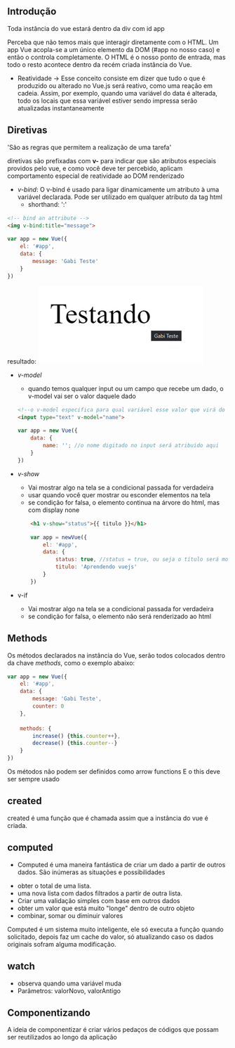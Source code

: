 ## Introdução
Toda instância do vue estará dentro da div com id app

Perceba que não temos mais que interagir diretamente com o HTML. Um app Vue acopla-se a um único elemento da DOM (#app no nosso caso) e então o controla completamente. O HTML é o nosso ponto de entrada, mas todo o resto acontece dentro da recém criada instância do Vue.

* Reatividade -> Esse conceito consiste em dizer que tudo o que é produzido ou alterado no Vue.js será reativo, como uma reação em cadeia. Assim, por exemplo, quando uma variável do data é alterada, todo os locais que essa variável estiver sendo impressa serão atualizadas instantaneamente

## Diretivas

'São as regras que permitem a realização de uma tarefa'

diretivas são prefixadas com **v-** para indicar que são atributos especiais providos pelo vue, e como você deve ter percebido, aplicam comportamento especial de reatividade ao DOM renderizado

* _v-bind_: O v-bind é usado para ligar dinamicamente um atributo à uma variável declarada. Pode ser utilizado em qualquer atributo da tag html
    * shorthand: ':'

```html
<!-- bind an attribute -->
<img v-bind:title="message">
```

```js
var app = new Vue({
    el: '#app', 
    data: { 
        message: 'Gabi Teste'
    }
})
```


resultado:
![alt text](.github/v-bind.png)


* _v-model_
    - quando temos qualquer input ou um campo que recebe um dado, o v-model vai ser o valor daquele dado

    ```html
    <!--o v-model especifica para qual variável esse valor que virá do input está indo-->
    <input type="text" v-model="name">
    ```

    ```js
    var app = new Vue({
        data: {
            name: ''; //o nome digitado no input será atribuido aqui
        }
    })
    ```

* _v-show_
    - Vai mostrar algo na tela se a condicional passada for verdadeira
    - usar quando você quer mostrar ou esconder elementos na tela
    - se condição for falsa, o elemento continua na árvore do html, mas com display none

    ```html
        <h1 v-show="status">{{ titulo }}</h1>
    ```

    ```js
        var app = newVue({
            el: '#app',
            data: {
                status: true, //status = true, ou seja o título será mostrado na tela
                titulo: 'Aprendendo vuejs'
            }
        })
    ```

* v-if
    - Vai mostrar algo na tela se a condicional passada for verdadeira
    - se condição for falsa, o elemento não será renderizado ao html


## Methods
Os métodos declarados na instância do Vue, serão todos colocados dentro da chave _methods_, como o exemplo abaixo:

```js
var app = new Vue({
    el: '#app', 
    data: {
        message: 'Gabi Teste',
        counter: 0
    },

    methods: {
        increase() {this.counter++},
        decrease() {this.counter--}
    }
})
```

Os métodos não podem ser definidos como arrow functions 
E o this deve ser sempre usado

## created
created é uma função que é chamada assim que a instância do vue é criada. 

## computed
- Computed é uma maneira fantástica de criar um dado a partir de outros dados. São inúmeras as situações e possibilidades
* obter o total de uma lista.
* uma nova lista com dados filtrados a partir de outra lista.
* Criar uma validação simples com base em outros dados
* obter um valor que está muito "longe" dentro de outro objeto
* combinar, somar ou diminuir valores

Computed é um sistema muito inteligente, ele só executa a função quando solicitado, depois faz um cache do valor, só atualizando caso os dados originais sofram alguma modificação.



## watch
- observa quando uma variável muda
- Parâmetros: valorNovo, valorAntigo


## Componentizando
A ideia de componentizar é criar vários pedaços de códigos que possam ser reutilizados ao longo da aplicação
